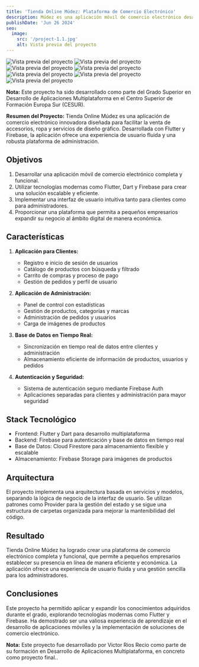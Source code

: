 ```yaml
---
title: 'Tienda Online Múdez: Plataforma de Comercio Electrónico'
description: Múdez es una aplicación móvil de comercio electrónico desarrollada con Flutter y Firebase. Permite a los usuarios navegar por productos, realizar compras y gestionar pedidos, mientras ofrece una interfaz de administración separada para gestionar el inventario y los pedidos.
publishDate: 'Jun 26 2024'
seo:
  image:
    src: '/project-1.1.jpg'
    alt: Vista previa del proyecto
---
```


![Vista previa del proyecto](/project-1.1.jpg)
![Vista previa del proyecto](/project-1.2.jpg)
![Vista previa del proyecto](/project-1.3.jpg)
![Vista previa del proyecto](/project-1.4.jpg)
![Vista previa del proyecto](/project-1.5.jpg)
![Vista previa del proyecto](/project-1.6.jpg)
![Vista previa del proyecto](/project-1.7.jpg)

**Nota:** Este proyecto ha sido desarrollado como parte del Grado Superior en Desarrollo de Aplicaciones Multiplataforma en el Centro Superior de Formación Europa Sur (CESUR).

**Resumen del Proyecto:**
Tienda Online Múdez es una aplicación de comercio electrónico innovadora diseñada para facilitar la venta de accesorios, ropa y servicios de diseño gráfico. Desarrollada con Flutter y Firebase, la aplicación ofrece una experiencia de usuario fluida y una robusta plataforma de administración.

## Objetivos

1. Desarrollar una aplicación móvil de comercio electrónico completa y funcional.
2. Utilizar tecnologías modernas como Flutter, Dart y Firebase para crear una solución escalable y eficiente.
3. Implementar una interfaz de usuario intuitiva tanto para clientes como para administradores.
4. Proporcionar una plataforma que permita a pequeños empresarios expandir su negocio al ámbito digital de manera económica.

## Características

1. **Aplicación para Clientes:**
   - Registro e inicio de sesión de usuarios
   - Catálogo de productos con búsqueda y filtrado
   - Carrito de compras y proceso de pago
   - Gestión de pedidos y perfil de usuario

2. **Aplicación de Administración:**
   - Panel de control con estadísticas
   - Gestión de productos, categorías y marcas
   - Administración de pedidos y usuarios
   - Carga de imágenes de productos

3. **Base de Datos en Tiempo Real:**
   - Sincronización en tiempo real de datos entre clientes y administración
   - Almacenamiento eficiente de información de productos, usuarios y pedidos

4. **Autenticación y Seguridad:**
   - Sistema de autenticación seguro mediante Firebase Auth
   - Aplicaciones separadas para clientes y administración para mayor seguridad

## Stack Tecnológico

- Frontend: Flutter y Dart para desarrollo multiplataforma
- Backend: Firebase para autenticación y base de datos en tiempo real
- Base de Datos: Cloud Firestore para almacenamiento flexible y escalable
- Almacenamiento: Firebase Storage para imágenes de productos

## Arquitectura

El proyecto implementa una arquitectura basada en servicios y modelos, separando la lógica de negocio de la interfaz de usuario. Se utilizan patrones como Provider para la gestión del estado y se sigue una estructura de carpetas organizada para mejorar la mantenibilidad del código.

## Resultado

Tienda Online Múdez ha logrado crear una plataforma de comercio electrónico completa y funcional, que permite a pequeños empresarios establecer su presencia en línea de manera eficiente y económica. La aplicación ofrece una experiencia de usuario fluida y una gestión sencilla para los administradores.

## Conclusiones

Este proyecto ha permitido aplicar y expandir los conocimientos adquiridos durante el grado, explorando tecnologías modernas como Flutter y Firebase. Ha demostrado ser una valiosa experiencia de aprendizaje en el desarrollo de aplicaciones móviles y la implementación de soluciones de comercio electrónico.

**Nota:** Este proyecto fue desarrollado por Victor Rios Recio como parte de su formación en Desarrollo de Aplicaciones Multiplataforma, en concreto como proyecto final..
